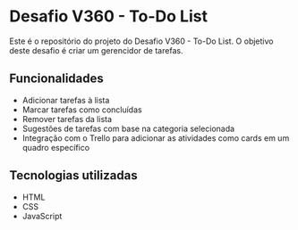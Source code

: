 # Desafio V360 - To-Do List 

Este é o repositório do projeto do Desafio V360 - To-Do List. O objetivo deste desafio é criar um gerencidor de tarefas.

## Funcionalidades

- Adicionar tarefas à lista
- Marcar tarefas como concluídas
- Remover tarefas da lista
- Sugestões de tarefas com base na categoria selecionada
- Integração com o Trello para adicionar as atividades como cards em um quadro específico

## Tecnologias utilizadas

- HTML
- CSS
- JavaScript